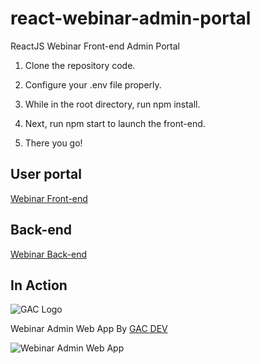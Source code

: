 # react-webinar-admin-portal
ReactJS Webinar Front-end Admin Portal

1. Clone the repository code.

2. Configure your .env file properly.

5. While in the root directory, run npm install. 

6. Next, run npm start to launch the front-end.

7. There you go!

## User portal

[Webinar Front-end](https://github.com/affkoul/react-webinar-frontend)

## Back-end

[Webinar Back-end](https://github.com/affkoul/node-webinar-backend)

## In Action

![GAC Logo](https://geniusandcourage.com/favicon.ico)

Webinar Admin Web App By [GAC DEV](https://geniusandcourage.com)

![Webinar Admin Web App](https://ndolet.com/webinaradmin.png)
